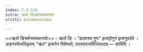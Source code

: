 ```yaml
---
index: 7.3.110
sutra: ऋतो ङिसर्वनामस्थानयोः
vritti: balamanorama

---
```

<<ऋतो ङिसर्वनामस्थानयोः>> - ऋतो ङि । "ह्यस्वस्य गुणः" इत्यतो॒गुण॑ इत्यनुवर्तते ।अङ्गस्ये॑त्यधिकृतम् "ऋत" इत्यनेन विशेष्यते, ततस्तदन्तविधिस्तदाह — ङाविति ।
